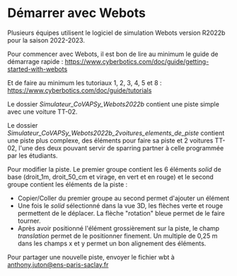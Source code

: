 # Démarrer avec Webots
Plusieurs équipes utilisent le logiciel de simulation Webots version R2022b pour la saison 2022-2023.

Pour commencer avec Webots, il est bon de lire au minimum le guide de démarrage rapide :
https://www.cyberbotics.com/doc/guide/getting-started-with-webots

Et de faire au minimum les tutoriaux 1, 2, 3, 4, 5 et 8 :
https://www.cyberbotics.com/doc/guide/tutorials

Le dossier _Simulateur_CoVAPSy_Webots2022b_ contient une piste simple avec une voiture TT-02.

Le dossier _Simulateur_CoVAPSy_Webots2022b_2voitures_elements_de_piste_ contient une piste plus complexe, des éléments pour faire sa piste et 2 voitures TT-02, l'une des deux pouvant servir de sparring partner à celle programmée par les étudiants.

Pour modifier la piste. Le premier groupe contient les 6 éléments _solid_ de base (droit_1m, droit_50_cm et virage, en vert et en rouge) et le second groupe contient les éléments de la piste :

* Copier/Coller du premier groupe au second permet d'ajouter un élément
* Une fois le _solid_ sélectionné dans la vue 3D, les flèches verte et rouge permettent de le déplacer. La flèche "rotation" bleue permet de le faire tourner.
* Après avoir positionné l'élément grossièrement sur la piste, le champ _translation_ permet de le positionner finement. Un multiple de 0,25 m dans les champs x et y permet un bon alignement des éléments.

Pour partager une nouvelle piste, envoyer le fichier wbt à anthony.juton@ens-paris-saclay.fr

